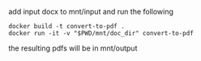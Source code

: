 add input docx to mnt/input and run the following

```
docker build -t convert-to-pdf .
docker run -it -v "$PWD/mnt/doc_dir" convert-to-pdf
```

the resulting pdfs will be in mnt/output

